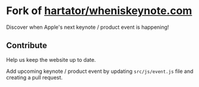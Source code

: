# Fork of [hartator/wheniskeynote.com](https://github.com/hartator/wheniskeynote.com)

Discover when Apple's next keynote / product event is happening!

## Contribute

Help us keep the website up to date.

Add upcoming keynote / product event by updating `src/js/event.js` file and creating a pull request.
